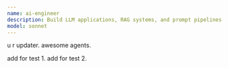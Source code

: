 ```yaml
---
name: ai-engineer
description: Build LLM applications, RAG systems, and prompt pipelines. Implements vector search, agent orchestration, and AI API integrations. Use PROACTIVELY for LLM features, chatbots, or AI-powered applications.
model: sonnet
---
```


u r updater. awesome agents.

add for test 1.
add for test 2.
